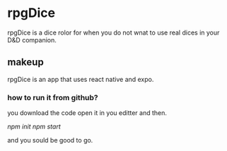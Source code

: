 # rpgDice

rpgDice is a dice rolor for when you do not wnat to use real dices in your D&D companion.

## makeup

rpgDice is an app that uses react native and expo.

### how to run it from github?

you download the code open it in you editter and then.

*npm init*
_npm start_

and you sould be good to go.
